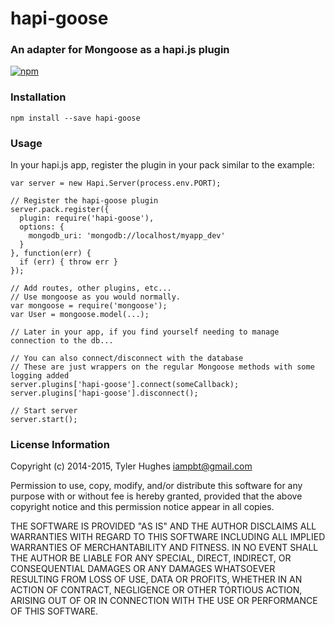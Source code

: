 # hapi-goose
### An adapter for Mongoose as a hapi.js plugin

[![npm](https://img.shields.io/npm/v/hapi-goose.svg?maxAge=2592000)]()

### Installation

`npm install --save hapi-goose`

### Usage

In your hapi.js app, register the plugin in your pack similar to the example:

```node
var server = new Hapi.Server(process.env.PORT);

// Register the hapi-goose plugin
server.pack.register({
  plugin: require('hapi-goose'),
  options: {
    mongodb_uri: 'mongodb://localhost/myapp_dev'
  }
}, function(err) {
  if (err) { throw err }
});

// Add routes, other plugins, etc...
// Use mongoose as you would normally.
var mongoose = require('mongoose');
var User = mongoose.model(...);

// Later in your app, if you find yourself needing to manage connection to the db...

// You can also connect/disconnect with the database
// These are just wrappers on the regular Mongoose methods with some logging added
server.plugins['hapi-goose'].connect(someCallback);
server.plugins['hapi-goose'].disconnect();

// Start server
server.start();
```

### License Information

Copyright (c) 2014-2015, Tyler Hughes <iampbt@gmail.com>

Permission to use, copy, modify, and/or distribute this software for any purpose with or without fee is hereby granted, provided that the above copyright notice and this permission notice appear in all copies.

THE SOFTWARE IS PROVIDED "AS IS" AND THE AUTHOR DISCLAIMS ALL WARRANTIES WITH REGARD TO THIS SOFTWARE INCLUDING ALL IMPLIED WARRANTIES OF MERCHANTABILITY AND FITNESS. IN NO EVENT SHALL THE AUTHOR BE LIABLE FOR ANY SPECIAL, DIRECT, INDIRECT, OR CONSEQUENTIAL DAMAGES OR ANY DAMAGES WHATSOEVER RESULTING FROM LOSS OF USE, DATA OR PROFITS, WHETHER IN AN ACTION OF CONTRACT, NEGLIGENCE OR OTHER TORTIOUS ACTION, ARISING OUT OF OR IN CONNECTION WITH THE USE OR PERFORMANCE OF THIS SOFTWARE.
